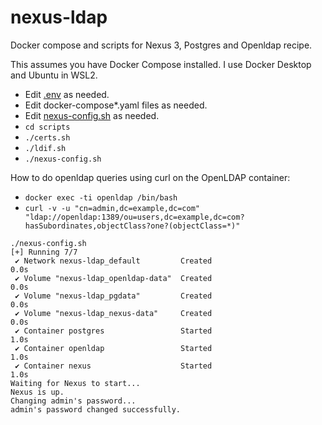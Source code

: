 # nexus-ldap
Docker compose and scripts for Nexus 3, Postgres and Openldap recipe.

This assumes you have Docker Compose installed. I use Docker Desktop and Ubuntu in WSL2.

* Edit [.env](.env) as needed.
* Edit docker-compose*.yaml files as needed.
* Edit [nexus-config.sh](./scripts/nexus-config.sh) as needed.
* `cd scripts`
* `./certs.sh`
* `./ldif.sh`
*  `./nexus-config.sh`

How to do openldap queries using curl on the OpenLDAP container:
* `docker exec -ti openldap /bin/bash`
* `curl -v -u "cn=admin,dc=example,dc=com" "ldap://openldap:1389/ou=users,dc=example,dc=com?hasSubordinates,objectClass?one?(objectClass=*)"`

```
./nexus-config.sh
[+] Running 7/7
 ✔ Network nexus-ldap_default         Created                                                          0.0s
 ✔ Volume "nexus-ldap_openldap-data"  Created                                                          0.0s
 ✔ Volume "nexus-ldap_pgdata"         Created                                                          0.0s
 ✔ Volume "nexus-ldap_nexus-data"     Created                                                          0.0s
 ✔ Container postgres                 Started                                                          1.0s
 ✔ Container openldap                 Started                                                          1.0s
 ✔ Container nexus                    Started                                                          1.0s
Waiting for Nexus to start...
Nexus is up.
Changing admin's password...
admin's password changed successfully.
```
